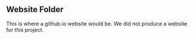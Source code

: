 ## Website Folder

This is where a github.io website would be. We did not produce a website for this project.
